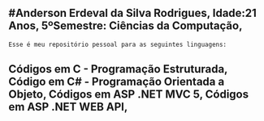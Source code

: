 #Anderson Erdeval da Silva Rodrigues,
Idade:21 Anos,
5ºSemestre: Ciências da Computação,
---------------------------------------------------------------
    Esse é meu repositório pessoal para as seguintes linguagens:

Códigos em C - Programação Estruturada,
Código em C# - Programação Orientada a Objeto,
Códigos em ASP .NET MVC 5,
Códigos em ASP .NET WEB API,
----------------------------------------------------------------
